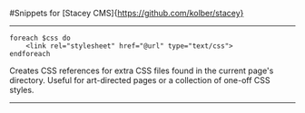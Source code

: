 #Snippets for [Stacey CMS]{https://github.com/kolber/stacey}

***

	foreach $css do
		<link rel="stylesheet" href="@url" type="text/css">
	endforeach

Creates CSS references for extra CSS files found in the current page's directory. Useful for art-directed pages or a collection of one-off CSS styles.

***